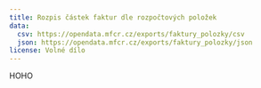 ```yaml
---
title: Rozpis částek faktur dle rozpočtových položek
data:
  csv: https://opendata.mfcr.cz/exports/faktury_polozky/csv
  json: https://opendata.mfcr.cz/exports/faktury_polozky/json
license: Volné dílo
---
```


HOHO